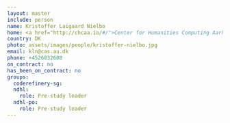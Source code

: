 ```yaml
---
layout: master
include: person
name: Kristoffer Laigaard Nielbo
home: <a href="http://chcaa.io/#/">Center for Humanities Computing Aarhus</a>
country: DK
photo: assets/images/people/kristoffer-nielbo.jpg
email: kln@cas.au.dk
phone: +4526832608
on_contract: no
has_been_on_contract: no
groups:
  coderefinery-sg:
  ndhl:
    role: Pre-study leader
  ndhl-po:
    role: Pre-study leader
---
```

